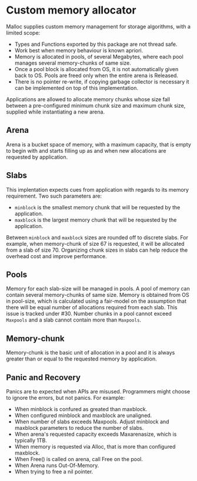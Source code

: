 Custom memory allocator
=======================

Malloc supplies custom memory management for storage algorithms,
with a limited scope:

* Types and Functions exported by this package are not thread safe.
* Work best when memory behaviour is known apriori.
* Memory is allocated in pools, of several Megabytes, where each
  pool manages several memory-chunks of same size.
* Once a pool block is allocated from OS, it is not automatically
  given back to OS. Pools are freed only when the entire arena
  is Released.
* There is no pointer re-write, if copying garbage collector is
  necessary it can be implemented on top of this implementation.


Applications are allowed to allocate memory chunks whose size fall
between a pre-configured minimum chunk size and maximum chunk size,
supplied while instantiating a new arena.

Arena
-----

Arena is a bucket space of memory, with a maximum capacity, that
is empty to begin with and starts filling up as and when new
allocations are requested by application.

Slabs
-----

This implentation expects cues from application with regards to
its memory requirement. Two such parameters are:

* `minblock` is the smallest memory chunk that will be requested
  by the application.
* `maxblock` is the largest memory chunk that will be requested
  by the application.

Between `minblock` and `maxblock` sizes are rounded off to discrete
slabs. For example, when memory-chunk of size 67 is requested, it
will be allocated from a slab of size 70. Organizing chunk sizes
in slabs can help reduce the overhead cost and improve performance.

Pools
-----

Memory for each slab-size will be managed in pools. A pool of memory
can contain several memory-chunks of same size. Memory is obtained
from OS in pool-size, which is calculated using a fair-model on
the assumption that there will be equal number of allocations required
from each slab. This issue is tracked under #30. Number chunks in
a pool cannot exceed `Maxpools` and a slab cannot contain more than
`Maxpools`.

Memory-chunk
------------

Memory-chunk is the basic unit of allocation in a pool and it is
always greater than or equal to the requested memory by application.

Panic and Recovery
------------------

Panics are to expected when APIs are misused. Programmers might choose
to ignore the errors, but not panics. For example:

* When minblock is confured as greated than maxblock.
* When configured minblock and maxblock are unaligned.
* When number of slabs exceeds Maxpools. Adjust minblock and maxblock
  parameters to reduce the number of slabs.
* When arena's requested capacity exceeds Maxarenasize, which is typically
  1TB.
* When memory is requested via Alloc, that is more than configured maxblock.
* When Free() is called on arena, call Free on the pool.
* When Arena runs Out-Of-Memory.
* When trying to free a nil pointer.
